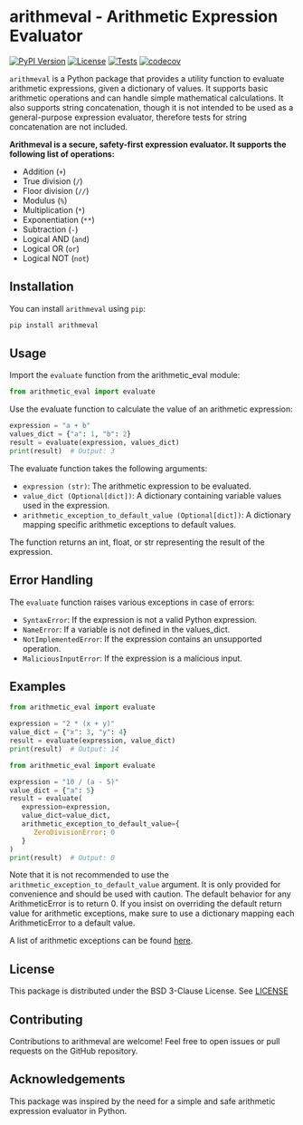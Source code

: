 # arithmeval - Arithmetic Expression Evaluator

[![PyPI Version](https://img.shields.io/pypi/v/arithmeval)](https://pypi.org/project/arithmeval/)
[![License](https://img.shields.io/github/license/enesklcarslan/arithmeval)](https://github.com/enesklcarslan/arithmeval/blob/main/LICENSE)
[![Tests](https://github.com/enesklcarslan/arithmeval/actions/workflows/tests.yml/badge.svg)](https://github.com/enesklcarslan/arithmeval/actions/workflows/tests.yml)
[![codecov](https://codecov.io/gh/enesklcarslan/arithmeval/branch/main/graph/badge.svg)](https://codecov.io/gh/enesklcarslan/arithmeval)

`arithmeval` is a Python package that provides a utility function to evaluate arithmetic expressions, given a dictionary of values. It supports basic arithmetic operations and can handle simple mathematical calculations.
It also supports string concatenation, though it is not intended to be used as a general-purpose expression evaluator, therefore tests for string concatenation are not included.

**Arithmeval is a secure, safety-first expression evaluator. It supports the following list of operations:**

- Addition (`+`)
- True division (`/`)
- Floor division (`//`)
- Modulus (`%`)
- Multiplication (`*`)
- Exponentiation (`**`)
- Subtraction (`-`)
- Logical AND (`and`)
- Logical OR (`or`)
- Logical NOT (`not`)

## Installation

You can install `arithmeval` using `pip`:

```bash
pip install arithmeval
```

## Usage
Import the `evaluate` function from the arithmetic_eval module:

```python
from arithmetic_eval import evaluate
```
Use the evaluate function to calculate the value of an arithmetic expression:

```python
expression = "a + b"
values_dict = {"a": 1, "b": 2}
result = evaluate(expression, values_dict)
print(result)  # Output: 3
```

The evaluate function takes the following arguments:


- `expression (str)`: The arithmetic expression to be evaluated.
- `value_dict (Optional[dict])`: A dictionary containing variable values used in the expression.
- `arithmetic_exception_to_default_value (Optional[dict])`: A dictionary mapping specific arithmetic exceptions to default values.

The function returns an int, float, or str representing the result of the expression.

## Error Handling
The `evaluate` function raises various exceptions in case of errors:

- `SyntaxError`: If the expression is not a valid Python expression.
- `NameError`: If a variable is not defined in the values_dict.
- `NotImplementedError`: If the expression contains an unsupported operation.
- `MaliciousInputError`: If the expression is a malicious input.

## Examples

```python
from arithmetic_eval import evaluate

expression = "2 * (x + y)"
value_dict = {"x": 3, "y": 4}
result = evaluate(expression, value_dict)
print(result)  # Output: 14
```

```python
from arithmetic_eval import evaluate

expression = "10 / (a - 5)"
value_dict = {"a": 5}
result = evaluate(
   expression=expression, 
   value_dict=value_dict, 
   arithmetic_exception_to_default_value={
      ZeroDivisionError: 0
   }
)
print(result)  # Output: 0
```

Note that it is not recommended to use the `arithmetic_exception_to_default_value` argument. It is only provided for convenience and should be used with caution. The default behavior for any ArithmeticError is to return 0.
If you insist on overriding the default return value for arithmetic exceptions, make sure to use a dictionary mapping each ArithmeticError to a default value.

A list of arithmetic exceptions can be found [here](https://docs.python.org/3/library/exceptions.html#ArithmeticError).

## License
This package is distributed under the BSD 3-Clause License. See [LICENSE](https://github.com/enesklcarslan/arithmeval/blob/main/LICENSE)

## Contributing
Contributions to arithmeval are welcome! Feel free to open issues or pull requests on the GitHub repository.

## Acknowledgements
This package was inspired by the need for a simple and safe arithmetic expression evaluator in Python.
